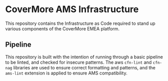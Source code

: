 # CoverMore AMS Infrastructure
This repository contains the Infrastructure as Code required to stand up various components of the
CoverMore EMEA platform.

## Pipeline
This repository is built with the intention of running through a basic pipeline to be linted, and 
checked for insecure patterns. The aws `cfn-lint` and `cfn-nag` libraries are used to ensure correct
formatting and patterns, and the `ams-lint` extension is applied to ensure AMS compatibility. 

